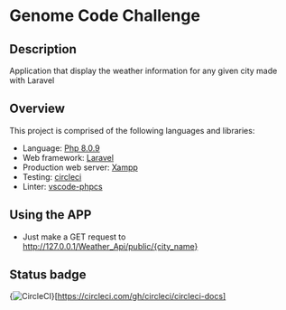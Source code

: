 # Genome Code Challenge

## Description

 Application that display the weather information for any given city made with Laravel

## Overview

This project is comprised of the following languages and libraries:

* Language: [Php 8.0.9](https:https://www.php.net)
* Web framework: [Laravel](https://laravel.com)
* Production web server: [Xampp](https://www.apachefriends.org/es/index.html)
* Testing: [circleci](https://circleci.com)
* Linter: [vscode-phpcs](https://marketplace.visualstudio.com/items?itemName=ikappas.phpcs)




## Using the APP

* Just make a  GET request to http://127.0.0.1/Weather_Api/public/{city_name}

## Status badge

{<img src="https://circleci.com/gh/circleci/circleci-docs.svg?style=svg" alt="CircleCI" />}[https://circleci.com/gh/circleci/circleci-docs]




